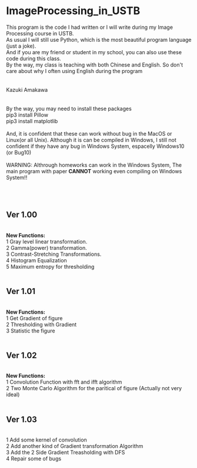 # ImageProcessing_in_USTB
This program is the code I had written or I will write during my Image Processing course in USTB.<br/>
As usual I will still use Python, which is the most beautiful program language (just a joke).<br/>
And if you are my friend or student in my school, you can also use these code during this class.<br/>
By the way, my class is teaching with both Chinese and English. So don't care about why I often using English during the program<br/>
<br/>
<br/>
Kazuki Amakawa<br/>
<br/>
<br/>
By the way, you may need to install these packages<br/>
pip3 install Pillow<br/>
pip3 install matplotlib<br/>
<br/>
And, it is confident that these can work without bug in the MacOS or Linux(or all Unix). Although it is can be compiled in Windows, I still not confident if they have any bug in Windows System, espacelly Windows10 (or Bug10)
<br/>
<br/>
WARNING:
Althrough homeworks can work in the Windows System, The main program with paper <b>CANNOT</b> working even compiling on Windows System!!<br/>
<br/><br/>
<br/><h2>Ver 1.00</h2><br/>
<b>New Functions:</b><br/>
1  Gray level linear transformation.<br/>
2  Gamma(power) transformation.<br/>
3  Contrast-Stretching Transformations.<br/>
4  Histogram Equalization<br/>
5  Maximum entropy for thresholding<br/>
<br/><h2>Ver 1.01</h2><br/>
<b>New Functions:</b><br/>
1  Get Gradient of figure<br/>
2  Thresholding with Gradient<br/>
3  Statistic the figure<br/>
<br/><h2>Ver 1.02</h2><br/>
<b>New Functions:</b><br/>
1  Convolution Function with fft and ifft algorithm<br/>
2  Two Monte Carlo Algorithm for the paritical of figure (Actually not very ideal)<br/>
<br/><h2>Ver 1.03</h2><br/>
1  Add some kernel of convolution<br/>
2  Add another kind of Gradient transformation Algorithm<br/>
3  Add the 2 Side Gradient Treasholding with DFS<br/>
4  Repair some of bugs<br/>
